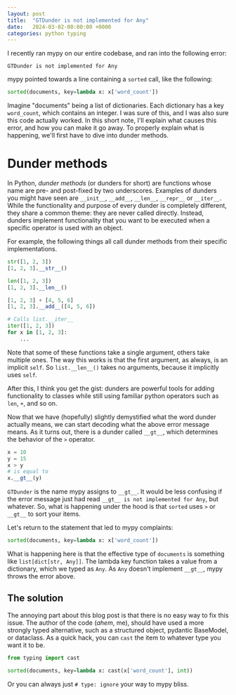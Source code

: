 ```yaml
---
layout: post
title:  "GTDunder is not implemented for Any"
date:   2024-03-02-00:00:00 +0000
categories: python typing
---
```


I recently ran mypy on our entire codebase, and ran into the following error:

```
GTDunder is not implemented for Any
```

mypy pointed towards a line containing a `sorted` call, like the following:


```python
sorted(documents, key=lambda x: x['word_count'])
```

Imagine "documents" being a list of dictionaries. Each dictionary has a key `word_count`, which contains an integer. I was sure of this, and I was also sure this code actually worked.
In this short note, I'll explain what causes this error, and how you can make it go away. To properly explain what is happening, we'll first have to dive into dunder methods.

# Dunder methods

In Python, _dunder methods_ (or dunders for short) are functions whose name are pre- and post-fixed by two underscores. Examples of dunders you might have seen are `__init__`, `__add__`, `__len__`, `__repr__` or `__iter__`. While the functionality and purpose of every dunder is completely different, they share a common theme: they are never called directly. Instead, dunders implement functionality that you want to be executed when a specific operator is used with an object.

For example, the following things all call dunder methods from their specific implementations. 

```python
str([1, 2, 3])
[1, 2, 3].__str__()

len([1, 2, 3])
[1, 2, 3].__len__()

[1, 2, 3] + [4, 5, 6]
[1, 2, 3].__add__([4, 5, 6])

# Calls list.__iter__
iter([1, 2, 3])
for x in [1, 2, 3]:
    ...

```

Note that some of these functions take a single argument, others take multiple ones. The way this works is that the first argument, as always, is an implicit `self`. So `list.__len__()` takes no arguments, because it implicitly uses `self`.

After this, I think you get the gist: dunders are powerful tools for adding functionality to classes while still using familiar python operators such as `len`, `+`, and so on.

Now that we have (hopefully) slightly demystified what the word dunder actually means, we can start decoding what the above error message means. As it turns out, there is a dunder called `__gt__`, which determines the behavior of the `>` operator.

```python
x = 10
y = 15
x > y
# is equal to
x.__gt__(y)

```

`GTDunder` is the name mypy assigns to `__gt__`. It would be less confusing if the error message just had read `__gt__ is not implemented for Any`, but whatever. So, what is happening under the hood is that `sorted` uses `>` or `__gt__` to sort your items. 

Let's return to the statement that led to mypy complaints:

```python
sorted(documents, key=lambda x: x['word_count'])
```

What is happening here is that the effective type of `documents` is something like `list[dict[str, Any]]`. The lambda key function takes a value from a dictionary, which we typed as `Any`. As `Any` doesn't implement `__gt__`, mypy throws the error above. 

## The solution 

The annoying part about this blog post is that there is no easy way to fix this issue. The author of the code (*ahem*, me), should have used a more strongly typed alternative, such as a structured object, pydantic BaseModel, or dataclass. As a quick hack, you can `cast` the item to whatever type you want it to be.

```python
from typing import cast

sorted(documents, key=lambda x: cast(x['word_count'], int))
```

Or you can always just `# type: ignore` your way to mypy bliss.
